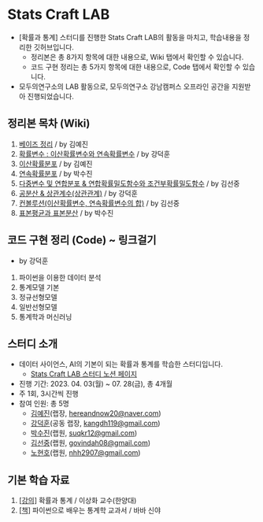 # Stats Craft LAB

- [확률과 통계] 스터디를 진행한 Stats Craft LAB의 활동을 마치고, 학습내용을 정리한 깃허브입니다.
    - 정리본은 총 8가지 항목에 대한 내용으로, Wiki 탭에서 확인할 수 있습니다.
    - 코드 구현 정리는 총 5가지 항목에 대한 내용으로, Code 탭에서 확인할 수 있습니다.
- 모두의연구소의 LAB 활동으로, 모두의연구소 강남캠퍼스 오프라인 공간을 지원받아 진행되었습니다.

## 정리본 목차 (Wiki)

1. [베이즈 정리](https://github.com/hanishereandnow/Stats-Craft-LAB/wiki/1%EC%9E%A5-%E2%80%90-%EB%B2%A0%EC%9D%B4%EC%A6%88-%EC%A0%95%EB%A6%AC) / by 김예진
2. [확률변수 : 이산확률변수와 연속확률변수](https://github.com/hanishereandnow/Stats-Craft-LAB/wiki/2%EC%9E%A5-%E2%80%90-%EC%9D%B4%EC%82%B0%ED%99%95%EB%A5%A0%EB%B3%80%EC%88%98%EC%99%80-%EC%97%B0%EC%86%8D%ED%99%95%EB%A5%A0%EB%B3%80%EC%88%98) / by 강덕훈
3. [이산확률분포](https://github.com/hanishereandnow/Stats-Craft-LAB/wiki/3%EC%9E%A5-%E2%80%90-%EC%9D%B4%EC%82%B0%ED%99%95%EB%A5%A0%EB%B6%84%ED%8F%AC) / by 김예진
4. [연속확률분포](https://github.com/hanishereandnow/Stats-Craft-LAB/wiki/4%EC%9E%A5-%E2%80%90-%EC%97%B0%EC%86%8D%ED%99%95%EB%A5%A0%EB%B6%84%ED%8F%AC) / by 박수진
5. [다중변수 및 연합분포 & 연합확률밀도함수와 조건부확률밀도함수](https://github.com/hanishereandnow/Stats-Craft-LAB/wiki/5%EC%9E%A5-%E2%80%90-%EB%8B%A4%EC%A4%91%EB%B3%80%EC%88%98%EC%9D%98-%ED%99%95%EB%A5%A0%EB%B6%84%ED%8F%AC-%EB%B0%8F-%EC%A1%B0%EA%B1%B4%EB%B6%80-%ED%99%95%EB%A5%A0%EB%B6%84%ED%8F%AC) / by 김선중
6. [공분산 & 상관계수(상관관계)](https://github.com/hanishereandnow/Stats-Craft-LAB/wiki/6%EC%9E%A5-%E2%80%90-%EA%B3%B5%EB%B6%84%EC%82%B0%EA%B3%BC-%EC%83%81%EA%B4%80%EA%B3%84%EC%88%98) / by 강덕훈
7. [컨볼루션(이산확률변수, 연속확률변수의 합)](https://github.com/hanishereandnow/Stats-Craft-LAB/wiki/7%EC%9E%A5-%E2%80%90-%EC%BB%A8%EB%B3%BC%EB%A3%A8%EC%85%98) / by 김선중
8. [표본평균과 표본분산](https://github.com/hanishereandnow/Stats-Craft-LAB/wiki/8%EC%9E%A5-%E2%80%90-%ED%91%9C%EB%B3%B8-%ED%8F%89%EA%B7%A0%EA%B3%BC-%ED%91%9C%EB%B3%B8-%EB%B6%84%EC%82%B0) / by 박수진

## 코드 구현 정리 (Code) ~ 링크걸기

- by 강덕훈
1. 파이썬을 이용한 데이터 분석
2. 통계모델 기본
3. 정규선형모델
4. 일반선형모델
5. 통계학과 머신러닝

## 스터디 소개

- 데이터 사이언스, AI의 기본이 되는 확률과 통계를 학습한 스터디입니다.
    - [Stats Craft LAB 스터디 노션 페이지](https://www.notion.so/Stats-Craft-LAB-8d0b2fc0e364457f9348b9b72723e977?pvs=21)
- 진행 기간: 2023. 04. 03(월) ~ 07. 28(금), 총 4개월
- 주 1회, 3시간씩 진행
- 참여 인원: 총 5명
    - [김예진](https://github.com/hanishereandnow)(랩장, hereandnow20@naver.com)
    - [강덕훈](https://github.com/Deok-Hun)(공동 랩장, kangdh119@gmail.com)
    - [박수진](https://github.com/darkhairlove)(랩원, suqkr12@gmail.com)
    - [김선중](https://github.com/govin08)(랩원, govindah08@gmail.com)
    - [노현호](https://github.com/nhh2907)(랩원, nhh2907@gmail.com)

## 기본 학습 자료

1. [[강의]](http://www.kocw.net/home/search/kemView.do?kemId=1056974) 확률과 통계 / 이상화 교수(한양대)
2. [[책]](https://product.kyobobook.co.kr/detail/S000001810212?LINK=NVB&NaPm=ct%3Dlklsgns8%7Cci%3D7bf631dc59791507f7fa77889c0161085a59cead%7Ctr%3Dboksl1%7Csn%3D5342564%7Chk%3D75c2684fb6a4df765df150ede970dcc1db386d3f) 파이썬으로 배우는 통계학 교과서 / 바바 신야

